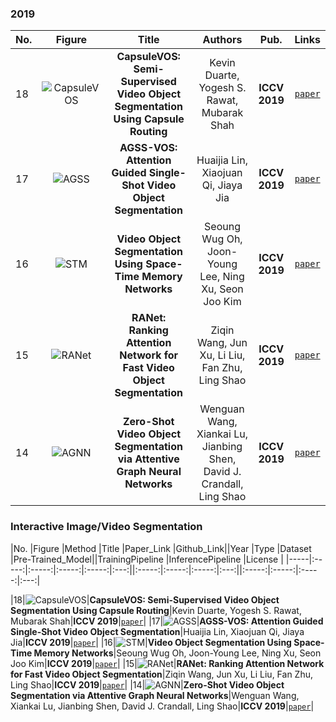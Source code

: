 

### 2019
|No.   |Figure   |Title   |Authors  |Pub.  |Links|
|-----|:-----:|:-----:|:-----:|:-----:|:---:|
|18|![CapsuleVOS](data/CapsuleVOS.png)|__CapsuleVOS: Semi-Supervised Video Object Segmentation Using Capsule Routing__|Kevin Duarte, Yogesh S. Rawat, Mubarak Shah|__ICCV 2019__|[`paper`](http://openaccess.thecvf.com/content_ICCV_2019/papers/Duarte_CapsuleVOS_Semi-Supervised_Video_Object_Segmentation_Using_Capsule_Routing_ICCV_2019_paper.pdf)|
|17|![AGSS](data/AGSS.png)|__AGSS-VOS: Attention Guided Single-Shot Video Object Segmentation__|Huaijia Lin, Xiaojuan Qi, Jiaya Jia|__ICCV 2019__|[`paper`](http://openaccess.thecvf.com/content_ICCV_2019/papers/Lin_AGSS-VOS_Attention_Guided_Single-Shot_Video_Object_Segmentation_ICCV_2019_paper.pdf)|
|16|![STM](data/STM.png)|__Video Object Segmentation Using Space-Time Memory Networks__|Seoung Wug Oh, Joon-Young Lee, Ning Xu, Seon Joo Kim|__ICCV 2019__|[`paper`](http://openaccess.thecvf.com/content_ICCV_2019/papers/Oh_Video_Object_Segmentation_Using_Space-Time_Memory_Networks_ICCV_2019_paper.pdf)|
|15|![RANet](data/RANet.png)|__RANet: Ranking Attention Network for Fast Video Object Segmentation__|Ziqin Wang, Jun Xu, Li Liu, Fan Zhu, Ling Shao|__ICCV 2019__|[`paper`](http://openaccess.thecvf.com/content_ICCV_2019/papers/Wang_RANet_Ranking_Attention_Network_for_Fast_Video_Object_Segmentation_ICCV_2019_paper.pdf)|
|14|![AGNN](data/AGNN.png)|__Zero-Shot Video Object Segmentation via Attentive Graph Neural Networks__|Wenguan Wang, Xiankai Lu, Jianbing Shen, David J. Crandall, Ling Shao|__ICCV 2019__|[`paper`](http://openaccess.thecvf.com/content_ICCV_2019/papers/Wang_Zero-Shot_Video_Object_Segmentation_via_Attentive_Graph_Neural_Networks_ICCV_2019_paper.pdf)|

### Interactive Image/Video Segmentation
|No.   |Figure   |Method   |Title  |Paper_Link  |Github_Link||Year   |Type  |Dataset |Pre-Trained_Model||TrainingPipeline   |InferencePipeline  |License |
|-----|:-----:|:-----:|:-----:|:-----:|:---:||:-----:|:-----:|:-----:|:---:||:-----:|:-----:|:-----:|:---:|



|18|![CapsuleVOS](data/CapsuleVOS.png)|__CapsuleVOS: Semi-Supervised Video Object Segmentation Using Capsule Routing__|Kevin Duarte, Yogesh S. Rawat, Mubarak Shah|__ICCV 2019__|[`paper`](http://openaccess.thecvf.com/content_ICCV_2019/papers/Duarte_CapsuleVOS_Semi-Supervised_Video_Object_Segmentation_Using_Capsule_Routing_ICCV_2019_paper.pdf)|
|17|![AGSS](data/AGSS.png)|__AGSS-VOS: Attention Guided Single-Shot Video Object Segmentation__|Huaijia Lin, Xiaojuan Qi, Jiaya Jia|__ICCV 2019__|[`paper`](http://openaccess.thecvf.com/content_ICCV_2019/papers/Lin_AGSS-VOS_Attention_Guided_Single-Shot_Video_Object_Segmentation_ICCV_2019_paper.pdf)|
|16|![STM](data/STM.png)|__Video Object Segmentation Using Space-Time Memory Networks__|Seoung Wug Oh, Joon-Young Lee, Ning Xu, Seon Joo Kim|__ICCV 2019__|[`paper`](http://openaccess.thecvf.com/content_ICCV_2019/papers/Oh_Video_Object_Segmentation_Using_Space-Time_Memory_Networks_ICCV_2019_paper.pdf)|
|15|![RANet](data/RANet.png)|__RANet: Ranking Attention Network for Fast Video Object Segmentation__|Ziqin Wang, Jun Xu, Li Liu, Fan Zhu, Ling Shao|__ICCV 2019__|[`paper`](http://openaccess.thecvf.com/content_ICCV_2019/papers/Wang_RANet_Ranking_Attention_Network_for_Fast_Video_Object_Segmentation_ICCV_2019_paper.pdf)|
|14|![AGNN](data/AGNN.png)|__Zero-Shot Video Object Segmentation via Attentive Graph Neural Networks__|Wenguan Wang, Xiankai Lu, Jianbing Shen, David J. Crandall, Ling Shao|__ICCV 2019__|[`paper`](http://openaccess.thecvf.com/content_ICCV_2019/papers/Wang_Zero-Shot_Video_Object_Segmentation_via_Attentive_Graph_Neural_Networks_ICCV_2019_paper.pdf)|
